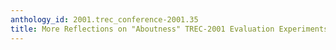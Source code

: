 ```yaml
---
anthology_id: 2001.trec_conference-2001.35
title: More Reflections on "Aboutness" TREC-2001 Evaluation Experiments at Justsystem
---
```

